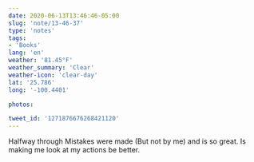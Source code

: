 ```yaml
---
date: 2020-06-13T13:46:46-05:00
slug: 'note/13-46-37'
type: 'notes'
tags:
- 'Books'
lang: 'en'
weather: '81.45°F'
weather_summary: 'Clear'
weather-icon: 'clear-day'
lat: '25.786'
long: '-100.4401'

photos:

tweet_id: '1271876676268421120'
---
```

Halfway through Mistakes were made (But not by me) and is so great. Is making me look at my actions be better. 